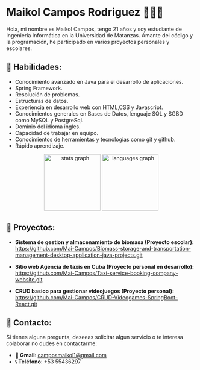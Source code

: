 # Maikol Campos Rodriguez 👨🏻‍💻

Hola, mi nombre es Maikol Campos, tengo 21 años y soy estudiante de Ingenieria Informática en la Universidad de Matanzas. Amante del código y la programación, he participado en varios proyectos personales y escolares. 

## 🔨 Habilidades:

* Conocimiento avanzado en Java para el desarrollo de aplicaciones.
* Spring Framework.
* Resolución de problemas.
* Estructuras de datos.
* Experiencia en desarrollo web con HTML,CSS y Javascript.
* Conocimientos generales en Bases de Datos, lenguaje SQL y SGBD como MySQL y PostgreSql.
* Dominio del idioma ingles.
* Capacidad de trabajar en equipo.
* Conocimientos de herramientas y tecnologías como git y github.
* Rápido aprendizaje.

<div align="center">
  <img src="https://github-readme-stats.vercel.app/api?username=Mai-Campos&hide_title=false&hide_rank=false&show_icons=true&include_all_commits=true&count_private=true&disable_animations=false&theme=dracula&locale=en&hide_border=false&order=1" height="150" alt="stats graph"  />
  <img src="https://github-readme-stats.vercel.app/api/top-langs?username=Mai-Campos&locale=en&hide_title=false&layout=compact&card_width=320&langs_count=5&theme=dracula&hide_border=false&order=2" height="150" alt="languages graph"  />
</div>


  ## 🤖 Proyectos:

   * __Sistema de gestion y almacenamiento de biomasa (Proyecto escolar):__<br>
   https://github.com/Mai-Campos/Biomass-storage-and-transportation-management-desktop-application-java-projects.git

   * __Sitio web Agencia de taxis en Cuba (Proyecto personal en desarrollo):__<br>
   https://github.com/Mai-Campos/Taxi-service-booking-company-website.git

  * __CRUD basico para gestionar videojuegos (Proyecto personal):__<br>
  https://github.com/Mai-Campos/CRUD-Videogames-SpringBoot-React.git
  


  ## 📧 Contacto:
   Si tienes alguna pregunta, deseeas solicitar algun servicio o te interesa colaborar no dudes en contactarme:
   - __📨 Gmail__: camposmaikol1@gmail.com
   - __📞 Teléfono__: +53 55436297


   
      
    
   

  
